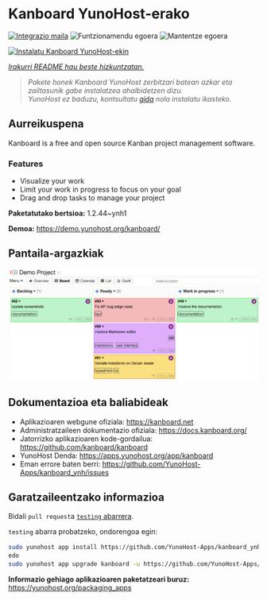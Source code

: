 <!--
Ohart ongi: README hau automatikoki sortu da <https://github.com/YunoHost/apps/tree/master/tools/readme_generator>ri esker
EZ editatu eskuz.
-->

# Kanboard YunoHost-erako

[![Integrazio maila](https://apps.yunohost.org/badge/integration/kanboard)](https://ci-apps.yunohost.org/ci/apps/kanboard/)
![Funtzionamendu egoera](https://apps.yunohost.org/badge/state/kanboard)
![Mantentze egoera](https://apps.yunohost.org/badge/maintained/kanboard)

[![Instalatu Kanboard YunoHost-ekin](https://install-app.yunohost.org/install-with-yunohost.svg)](https://install-app.yunohost.org/?app=kanboard)

*[Irakurri README hau beste hizkuntzatan.](./ALL_README.md)*

> *Pakete honek Kanboard YunoHost zerbitzari batean azkar eta zailtasunik gabe instalatzea ahalbidetzen dizu.*  
> *YunoHost ez baduzu, kontsultatu [gida](https://yunohost.org/install) nola instalatu ikasteko.*

## Aurreikuspena

Kanboard is a free and open source Kanban project management software.

### Features

- Visualize your work
- Limit your work in progress to focus on your goal
- Drag and drop tasks to manage your project


**Paketatutako bertsioa:** 1.2.44~ynh1

**Demoa:** <https://demo.yunohost.org/kanboard/>

## Pantaila-argazkiak

![Kanboard(r)en pantaila-argazkia](./doc/screenshots/board.png)

## Dokumentazioa eta baliabideak

- Aplikazioaren webgune ofiziala: <https://kanboard.net>
- Administratzaileen dokumentazio ofiziala: <https://docs.kanboard.org/>
- Jatorrizko aplikazioaren kode-gordailua: <https://github.com/kanboard/kanboard>
- YunoHost Denda: <https://apps.yunohost.org/app/kanboard>
- Eman errore baten berri: <https://github.com/YunoHost-Apps/kanboard_ynh/issues>

## Garatzaileentzako informazioa

Bidali `pull request`a [`testing` abarrera](https://github.com/YunoHost-Apps/kanboard_ynh/tree/testing).

`testing` abarra probatzeko, ondorengoa egin:

```bash
sudo yunohost app install https://github.com/YunoHost-Apps/kanboard_ynh/tree/testing --debug
edo
sudo yunohost app upgrade kanboard -u https://github.com/YunoHost-Apps/kanboard_ynh/tree/testing --debug
```

**Informazio gehiago aplikazioaren paketatzeari buruz:** <https://yunohost.org/packaging_apps>
